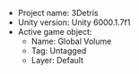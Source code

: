 <!-- UNITY CODE ASSIST INSTRUCTIONS START -->
- Project name: 3Detris
- Unity version: Unity 6000.1.7f1
- Active game object:
  - Name: Global Volume
  - Tag: Untagged
  - Layer: Default
<!-- UNITY CODE ASSIST INSTRUCTIONS END -->
